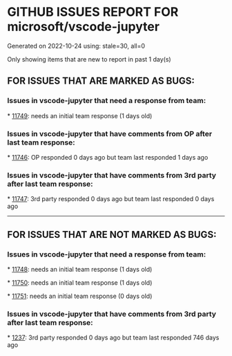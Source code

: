 
# GITHUB ISSUES REPORT FOR microsoft/vscode-jupyter


Generated on 2022-10-24 using: stale=30, all=0


Only showing items that are new to report in past 1 day(s)


## FOR ISSUES THAT ARE MARKED AS BUGS:


### Issues in vscode-jupyter that need a response from team:


\* [11749](https://github.com/microsoft/vscode-jupyter/issues/11749 "Wide Matplotlib figure not proportionally rescaled when window is smaller than figure with retina resolution images. "): needs an initial team response (1 days old)

### Issues in vscode-jupyter that have comments from OP after last team response:


\* [11746](https://github.com/microsoft/vscode-jupyter/issues/11746 "Changes to .env not picked up on Jupyter Kernel Restart"): OP responded 0 days ago but team last responded 1 days ago

### Issues in vscode-jupyter that have comments from 3rd party after last team response:


\* [11747](https://github.com/microsoft/vscode-jupyter/issues/11747 "When I click Run All, only the first cell run, the rest says notebook controller is DISPOSED.  View Jupyter log for further details."): 3rd party responded 0 days ago but team last responded 0 days ago

---

## FOR ISSUES THAT ARE NOT MARKED AS BUGS:


### Issues in vscode-jupyter that need a response from team:


\* [11748](https://github.com/microsoft/vscode-jupyter/issues/11748 "Render Mermaid Charts in the Markdown Section of Jupyter notebook"): needs an initial team response (1 days old)

\* [11750](https://github.com/microsoft/vscode-jupyter/issues/11750 "Navigate to file/line when clicking on traceback"): needs an initial team response (1 days old)

\* [11751](https://github.com/microsoft/vscode-jupyter/issues/11751 "No markdown syntax and auto completion"): needs an initial team response (0 days old)

### Issues in vscode-jupyter that have comments from 3rd party after last team response:


\* [1237](https://github.com/microsoft/vscode-jupyter/issues/1237 "Support for editing Plain text files (like Python,  MyST and R Markdown-based) as notebooks"): 3rd party responded 0 days ago but team last responded 746 days ago
